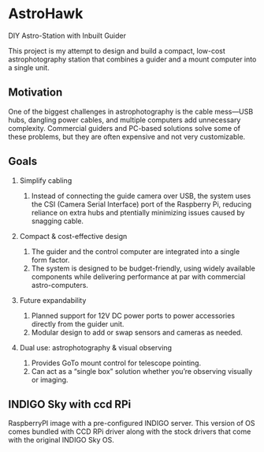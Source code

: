 # AstroHawk

DIY Astro-Station with Inbuilt Guider

This project is my attempt to design and build a compact, low-cost astrophotography station that combines a guider and a mount computer into a single unit.

## Motivation

One of the biggest challenges in astrophotography is the cable mess—USB hubs, dangling power cables, and multiple computers add unnecessary complexity. Commercial guiders and PC-based solutions solve some of these problems, but they are often expensive and not very customizable.

## Goals

1. Simplify cabling

    1. Instead of connecting the guide camera over USB, the system uses the CSI (Camera Serial Interface) port of the Raspberry Pi, reducing reliance on extra hubs and ptentially minimizing issues caused by snagging cable.

2. Compact & cost-effective design

    1. The guider and the control computer are integrated into a single form factor.
    2. The system is designed to be budget-friendly, using widely available components while delivering performance at par with commercial astro-computers.

3. Future expandability

    1. Planned support for 12V DC power ports to power accessories directly from the guider unit.
    2. Modular design to add or swap sensors and cameras as needed.

4. Dual use: astrophotography & visual observing

    1. Provides GoTo mount control for telescope pointing.
    2. Can act as a “single box” solution whether you’re observing visually or imaging.

## INDIGO Sky with ccd RPi

RaspberryPI image with a pre-configured INDIGO server. This version of OS comes bundled with CCD RPi driver along with the stock drivers that come with the original INDIGO Sky OS.
